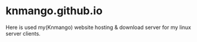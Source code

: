 # knmango.github.io
Here is used my(Knmango) website hosting & download server for my linux server clients.
